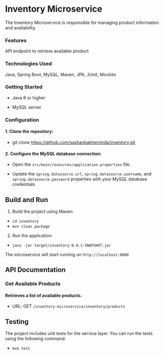 # Inventory Microservice

The Inventory Microservice is responsible for managing product information and availability.

### Features

API endpoint to retrieve available product

### Technologies Used

Java,
Spring Boot,
MySQL,
Maven,
JPA,
JUnit,
Mockito

### Getting Started

* Java 8 or higher

* MySQL server

### Configuration

#### 1. Clone the repository:

* git clone https://github.com/sashankakheminda/inventory.git

#### 2. Configure the MySQL database connection:

* Open the `src/main/resources/application.properties` file.

* Update the `spring.datasource.url`, `spring.datasource.username`, and `spring.datasource.password` properties with your MySQL database credentials.

## Build and Run

1. Build the project using Maven:

* `cd inventory`
* `mvn clean package`

2. Run the application:

* `java -jar target/inventory-0.0.1-SNAPSHOT.jar`

The microservice will start running on `http://localhost:8080`

## API Documentation

### Get Available Products

#### Retrieves a list of available products.

* URL: GET `/inventory-microservice/inventory/products`

## Testing

The project includes unit tests for the service layer. You can run the tests using the following command:

* `mvn test`